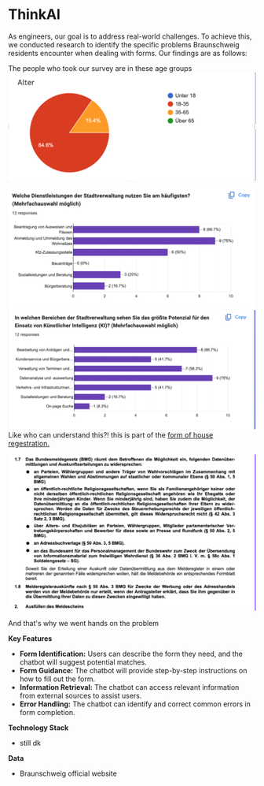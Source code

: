 # ThinkAI
As engineers, our goal is to address real-world challenges. To achieve this, we conducted research to identify the specific problems Braunschweig residents encounter when dealing with forms. Our findings are as follows:


The people who took our survey are in these age groups
![Alter](src/alt.png)

![Alter](src/1.png)
![Alter](src/2.png)
Like who can understand this?! 
this is part of the [form of house regestration. ](https://www.bus.formularservice.niedersachsen.de/cpa/cfs/eject/pdf/8.pdf?FORMUID=NI-BMG-004-DE-FL&MANDANTUID=BUS&INFODIENSTE_FORM_ID=325208789&)


![Alter](src/tf.png)


And that's why we went hands on the problem

**Key Features**

* **Form Identification:** Users can describe the form they need, and the chatbot will suggest potential matches.
* **Form Guidance:** The chatbot will provide step-by-step instructions on how to fill out the form.
* **Information Retrieval:** The chatbot can access relevant information from external sources to assist users.
* **Error Handling:** The chatbot can identify and correct common errors in form completion.

**Technology Stack**

* still dk

**Data**
* Braunschweig official website

